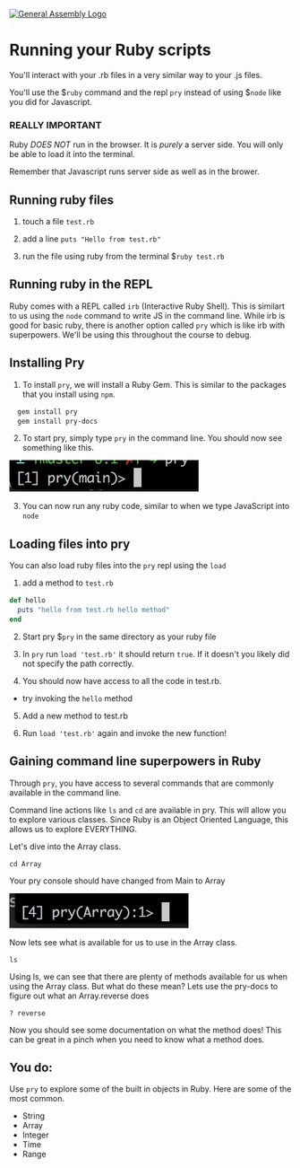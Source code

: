 [![General Assembly Logo](https://camo.githubusercontent.com/1a91b05b8f4d44b5bbfb83abac2b0996d8e26c92/687474703a2f2f692e696d6775722e636f6d2f6b6538555354712e706e67)](https://generalassemb.ly/education/web-development-immersive)

# Running your Ruby scripts

You'll interact with your .rb files in a very similar way to your .js files.

You'll use the $`ruby` command and the repl `pry` instead of using $`node` like you did for Javascript.

### REALLY IMPORTANT

Ruby *DOES NOT* run in the browser. It is *purely* a server side. You will only be able to load it into the terminal.

Remember that Javascript runs server side as well as in the brower.


## Running ruby files

1. touch a file `test.rb`

2. add a line `puts "Hello from test.rb"`

3. run the file using ruby from the terminal $`ruby test.rb`

## Running ruby in the REPL

Ruby comes with a REPL called `irb` (Interactive Ruby Shell).  This is similart to us using the `node` command to write JS in the command line.  While irb is good for basic ruby, there is another option called `pry` which is like irb with superpowers.  We'll be using this throughout the course to debug.

## Installing Pry

1. To install `pry`, we will install a Ruby Gem.  This is similar to the packages that you install using `npm`.

```bash
  gem install pry
  gem install pry-docs
```

2. To start pry, simply type `pry` in the command line.  You should now see something like this.

![Pry](../images/pry.png)

3. You can now run any ruby code, similar to when we type JavaScript into `node`


## Loading files into pry

You can also load ruby files into the `pry` repl using the `load`

1. add a method to `test.rb`

  ```ruby
  def hello
    puts "hello from test.rb hello method"
  end
  ```

2. Start pry $`pry` in the same directory as your ruby file

3. In `pry` run `load 'test.rb'` it should return `true`. If it doesn't you likely did not specify the path correctly.

4. You should now have access to all the code in test.rb.

  - try invoking the `hello` method

5. Add a new method to test.rb

6. Run `load 'test.rb'` again and invoke the new function!

## Gaining command line superpowers in Ruby

Through `pry`, you have access to several commands that are commonly available in the command line.

Command line actions like `ls` and `cd` are available in pry.  This will allow you to explore various classes.  Since Ruby is an Object Oriented Language, this allows us to explore EVERYTHING.

Let's dive into the Array class.

```
cd Array
```

Your pry console should have changed from Main to Array

![](../images/Array.png)

Now lets see what is available for us to use in the Array class.

```
ls
```

Using ls, we can see that there are plenty of methods available for us when using the Array class.  But what do these mean?  Lets use the pry-docs to figure out what an Array.reverse does

```
? reverse
```

Now you should see some documentation on what the method does!  This can be great in a pinch when you need to know what a method does.

## You do:
Use `pry` to explore some of the built in objects in Ruby.  Here are some of the most common.

* String
* Array
* Integer
* Time
* Range